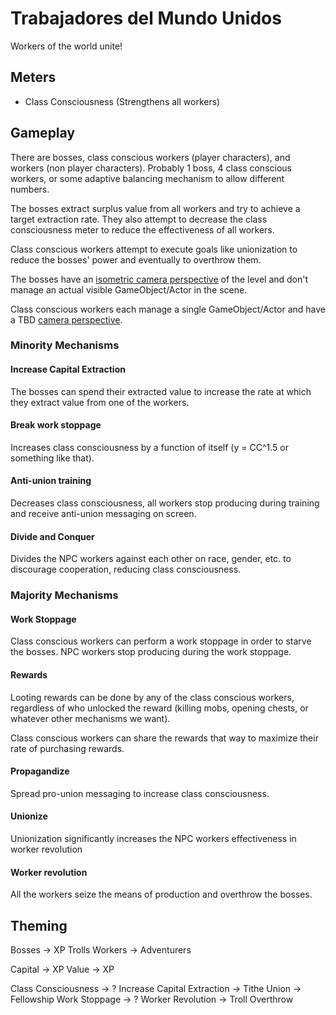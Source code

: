 # Trabajadores del Mundo Unidos

Workers of the world unite!

## Meters

* Class Consciousness (Strengthens all workers)

## Gameplay

There are bosses, class conscious workers (player characters), and workers (non player characters). Probably 1 boss, 4 class conscious workers, or some adaptive balancing mechanism to allow different numbers.

The bosses extract surplus value from all workers and try to achieve a target extraction rate. They also attempt to decrease the class consciousness meter to reduce the effectiveness of all workers.

Class conscious workers attempt to execute goals like unionization to reduce the bosses' power and eventually to overthrow them.

The bosses have an [isometric camera perspective](../Design/CameraPerspectives.md#Isometric) of the level and don't manage an actual visible GameObject/Actor in the scene.

Class conscious workers each manage a single GameObject/Actor and have a TBD [camera perspective](../Design/CameraPerspectives.md).

### Minority Mechanisms

#### Increase Capital Extraction

The bosses can spend their extracted value to increase the rate at which they extract value from one of the workers.

#### Break work stoppage

Increases class consciousness by a function of itself (y = CC^1.5 or something like that).

#### Anti-union training

Decreases class consciousness, all workers stop producing during training and receive anti-union messaging on screen.

#### Divide and Conquer

Divides the NPC workers against each other on race, gender, etc. to discourage cooperation, reducing class consciousness.

### Majority Mechanisms

#### Work Stoppage

Class conscious workers can perform a work stoppage in order to starve the bosses. NPC workers stop producing during the work stoppage.

#### Rewards

Looting rewards can be done by any of the class conscious workers, regardless of who unlocked the reward (killing mobs, opening chests, or whatever other mechanisms we want).

Class conscious workers can share the rewards that way to maximize their rate of purchasing rewards.

#### Propagandize

Spread pro-union messaging to increase class consciousness.

#### Unionize

Unionization significantly increases the NPC workers effectiveness in worker revolution

#### Worker revolution

All the workers seize the means of production and overthrow the bosses.

## Theming

Bosses -> XP Trolls
Workers -> Adventurers

Capital -> XP
Value -> XP

Class Consciousness -> ?
Increase Capital Extraction -> Tithe
Union -> Fellowship
Work Stoppage -> ?
Worker Revolution -> Troll Overthrow
